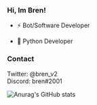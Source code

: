 ### Hi, Im Bren!

- ⚡️ Bot/Software Developer</b>

- 🐍 Python Developer</b>

### Contact

Twitter: @bren_v2<br>
Discord: bren#2001

![Anurag's GitHub stats](https://github-readme-stats.vercel.app/api?username=bren2409&show_icons=true&theme=tokyonight)
